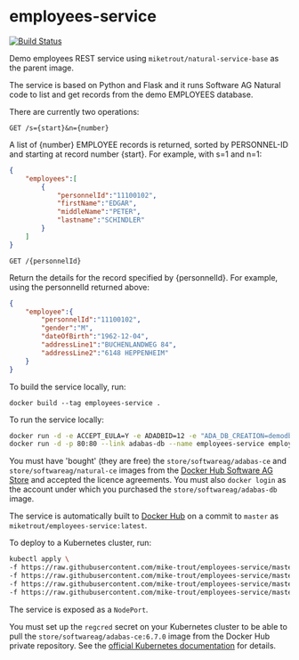 # employees-service

[![Build Status](https://travis-ci.com/mike-trout/employees-service.svg?branch=master)](https://travis-ci.com/mike-trout/employees-service)

Demo employees REST service using `miketrout/natural-service-base` as the parent image.

The service is based on Python and Flask and it runs Software AG Natural code to list and get records from the demo EMPLOYEES database.

There are currently two operations:

`GET /s={start}&n={number}`

A list of {number} EMPLOYEE records is returned, sorted by PERSONNEL-ID and starting at record number {start}. For example, with s=1 and n=1:

```JSON
{
    "employees":[
        {
            "personnelId":"11100102",
            "firstName":"EDGAR",
            "middleName":"PETER",
            "lastname":"SCHINDLER"
        }
    ]
}
```

`GET /{personnelId}`

Return the details for the record specified by {personnelId}. For example, using the personnelId returned above:

```JSON
{
    "employee":{
        "personnelId":"11100102",
        "gender":"M",
        "dateOfBirth":"1962-12-04",
        "addressLine1":"BUCHENLANDWEG 84",
        "addressLine2":"6148 HEPPENHEIM"
    }
}
```

To build the service locally, run:

`docker build --tag employees-service .`

To run the service locally:

```sh
docker run -d -e ACCEPT_EULA=Y -e ADADBID=12 -e "ADA_DB_CREATION=demodb" --name adabas-db store/softwareag/adabas-ce:6.7.0
docker run -d -p 80:80 --link adabas-db --name employees-service employees-service
```

You must have 'bought' (they are free) the `store/softwareag/adabas-ce` and `store/softwareag/natural-ce` images from the [Docker Hub Software AG Store](https://hub.docker.com/publishers/softwareag) and accepted the licence agreements. You must also `docker login` as the account under which you purchased the `store/softwareag/adabas-db` image.

The service is automatically built to [Docker Hub](https://hub.docker.com/r/miketrout/employees-service) on a commit to `master` as `miketrout/employees-service:latest`.

To deploy to a Kubernetes cluster, run:

```sh
kubectl apply \
-f https://raw.githubusercontent.com/mike-trout/employees-service/master/adabas-db-deployment.yaml \
-f https://raw.githubusercontent.com/mike-trout/employees-service/master/adabas-db-service.yaml \
-f https://raw.githubusercontent.com/mike-trout/employees-service/master/employees-service-deployment.yaml \
-f https://raw.githubusercontent.com/mike-trout/employees-service/master/employees-service.yaml
```

The service is exposed as a `NodePort`.

You must set up the `regcred` secret on your Kubernetes cluster to be able to pull the `store/softwareag/adabas-ce:6.7.0` image from the Docker Hub private repository. See the [official Kubernetes documentation](https://kubernetes.io/docs/tasks/configure-pod-container/pull-image-private-registry) for details.
